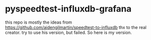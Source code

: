 # pyspeedtest-influxdb-grafana
this repo is mostly the ideas from https://github.com/aidengilmartin/speedtest-to-influxdb
thx to the real creator. try to use his version, but failed. So here is my version.
